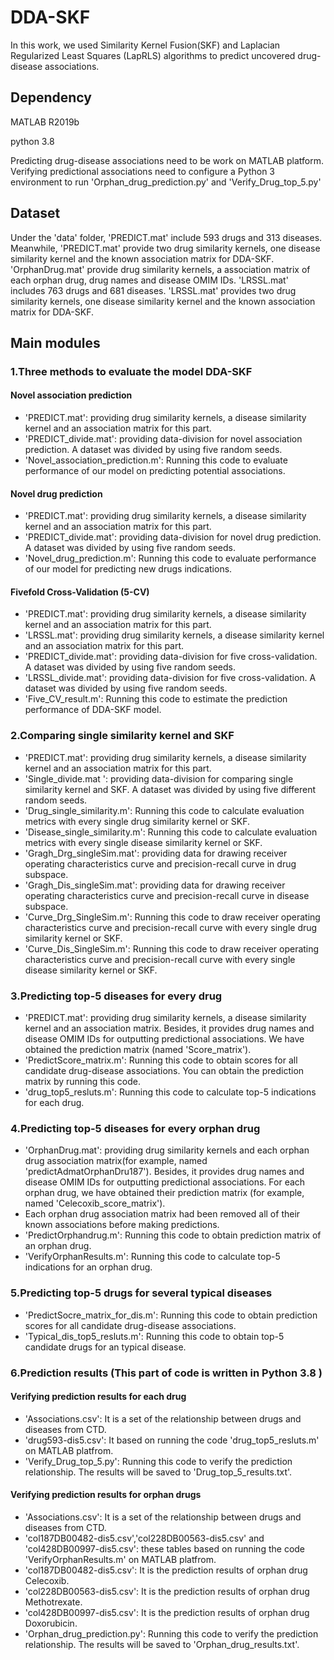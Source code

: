 # DDA-SKF
In this work, we used Similarity Kernel Fusion(SKF) and Laplacian Regularized Least Squares (LapRLS) algorithms to predict uncovered drug-disease associations. 

## Dependency

MATLAB R2019b

python 3.8

Predicting drug-disease associations need to be work on MATLAB platform. Verifying predictional associations need to configure a Python 3 environment to run 'Orphan_drug_prediction.py' and 'Verify_Drug_top_5.py'

## Dataset

Under the 'data' folder, 'PREDICT.mat' include 593 drugs and 313 diseases. Meanwhile, 'PREDICT.mat' provide two drug similarity kernels, one disease similarity kernel and the known association matrix for DDA-SKF. 'OrphanDrug.mat' provide drug similarity kernels, a association matrix of each orphan drug, drug names and disease OMIM IDs. 'LRSSL.mat' includes 763 drugs and 681 diseases. 'LRSSL.mat' provides two drug similarity kernels, one disease similarity kernel and the known association matrix for DDA-SKF.

## Main modules

### 1.Three methods to evaluate the model DDA-SKF

#### Novel association prediction

* 'PREDICT.mat': providing drug similarity kernels, a disease similarity kernel and an association matrix for this part.
* 'PREDICT_divide.mat': providing data-division for novel association prediction. A dataset was divided by using five random seeds.
* 'Novel_association_prediction.m': Running this code to evaluate performance of our model on predicting potential associations. 

#### Novel drug prediction

* 'PREDICT.mat': providing drug similarity kernels, a disease similarity kernel and an association matrix for this part.
* 'PREDICT_divide.mat': providing data-division for novel drug prediction. A dataset was divided by using five random seeds.
* 'Novel_drug_prediction.m': Running this code to evaluate performance of our model for predicting new drugs indications. 

#### Fivefold Cross-Validation (5-CV)

* 'PREDICT.mat': providing drug similarity kernels, a disease similarity kernel and an association matrix for this part.
* 'LRSSL.mat': providing drug similarity kernels, a disease similarity kernel and an association matrix for this part.
* 'PREDICT_divide.mat': providing data-division for five cross-validation. A dataset was divided by using five random seeds.
* 'LRSSL_divide.mat': providing data-division for five cross-validation. A dataset was divided by using five random seeds.
* 'Five_CV_result.m': Running this code to estimate the prediction performance of DDA-SKF model.

### 2.Comparing single similarity kernel and SKF

* 'PREDICT.mat': providing drug similarity kernels, a disease similarity kernel and an association matrix for this part.
* 'Single_divide.mat ': providing data-division for comparing single similarity kernel and SKF. A dataset was divided by using five different random seeds.
* 'Drug_single_similarity.m': Running this code to calculate evaluation metrics with every single drug similarity kernel or SKF.
* 'Disease_single_similarity.m': Running this code to calculate evaluation metrics with every single disease similarity kernel or SKF.
* 'Gragh_Drg_singleSim.mat': providing data for drawing receiver operating characteristics curve and precision-recall curve in drug subspace.
* 'Gragh_Dis_singleSim.mat': providing data for drawing receiver operating characteristics curve and precision-recall curve in disease subspace.
* 'Curve_Drg_SingleSim.m': Running this code to draw receiver operating characteristics curve and precision-recall curve with every single drug similarity kernel or SKF.
* 'Curve_Dis_SingleSim.m': Running this code to draw receiver operating characteristics curve and precision-recall curve with every single disease similarity kernel or SKF.

### 3.Predicting top-5 diseases for every drug

* 'PREDICT.mat': providing drug similarity kernels, a disease similarity kernel and an association matrix. Besides, it provides drug names and disease OMIM IDs for outputting predictional associations. We have obtained the prediction matrix (named 'Score_matrix').
* 'PredictScore_matrix.m': Running this code to obtain scores for all candidate drug-disease associations. You can obtain the prediction matrix by running this code.
* 'drug_top5_resluts.m': Running this code to calculate top-5 indications for each drug.

### 4.Predicting top-5 diseases for every orphan drug

* 'OrphanDrug.mat': providing drug similarity kernels and each orphan drug association matrix(for example, named 'predictAdmatOrphanDru187'). Besides, it provides drug names and disease OMIM IDs for outputting predictional associations. For each orphan drug, we have obtained their prediction matrix (for example, named 'Celecoxib_score_matrix').
* Each orphan drug association matrix had been removed all of their known associations before making predictions.
* 'PredictOrphandrug.m': Running this code to obtain prediction matrix of an orphan drug.
* 'VerifyOrphanResults.m': Running this code to calculate top-5 indications for an orphan drug.

### 5.Predicting top-5 drugs for several typical diseases

* 'PredictSocre_matrix_for_dis.m': Running this code to obtain prediction scores for all candidate drug-disease associations.
* 'Typical_dis_top5_resluts.m': Running this code to obtain top-5 candidate drugs for an typical disease.

### 6.Prediction results (This part of code is written in Python 3.8 )

#### Verifying prediction results for each drug

* 'Associations.csv': It is a set of the relationship between drugs and diseases from CTD.
* 'drug593-dis5.csv': It based on running the code 'drug_top5_resluts.m' on MATLAB platfrom.
* 'Verify_Drug_top_5.py': Running this code to verify the prediction relationship. The results will be saved to 'Drug_top_5_results.txt'.

#### Verifying prediction results for orphan drugs

* 'Associations.csv': It is a set of the relationship between drugs and diseases from CTD.
* 'col187DB00482-dis5.csv','col228DB00563-dis5.csv' and 'col428DB00997-dis5.csv': these tables based on running the code 'VerifyOrphanResults.m' on MATLAB platfrom.
* 'col187DB00482-dis5.csv': It is the prediction results of orphan drug Celecoxib.
* 'col228DB00563-dis5.csv': It is the prediction results of orphan drug Methotrexate.
* 'col428DB00997-dis5.csv': It is the prediction results of orphan drug Doxorubicin.
* 'Orphan_drug_prediction.py': Running this code to verify the prediction relationship. The results will be saved to 'Orphan_drug_results.txt'.

